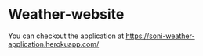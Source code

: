 # Weather-website
You can checkout the application at
https://soni-weather-application.herokuapp.com/
